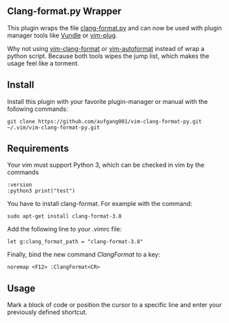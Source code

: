 ## Clang-format.py Wrapper
This plugin wraps the file [clang-format.py](https://github.com/llvm-mirror/clang/blob/master/tools/clang-format/clang-format.py) and can now be used with plugin manager tools like [Vundle](https://github.com/VundleVim/Vundle.vim) or [vim-plug](https://github.com/junegunn/vim-plug).

Why not using [vim-clang-format](https://github.com/rhysd/vim-clang-format) or [vim-autoformat](https://github.com/Chiel92/vim-autoformat) instead of wrap a python script.
Because both tools wipes the jump list, which makes the usage feel like a torment.

## Install
Install this plugin with your favorite plugin-manager or manual with the following commands:
    
    git clone https://github.com/aufgang001/vim-clang-format-py.git  ~/.vim/vim-clang-format-py.git


## Requirements
Your vim must support Python 3, which can be checked in vim by the commands

    :version
    :python3 print("test")

You have to install clang-format. For example with the command:

    sudo apt-get install clang-format-3.8

Add the following line to your .vimrc file:

    let g:clang_format_path = "clang-format-3.8"

Finally, bind the new command *ClangFormat* to a key:

    noremap <F12> :ClangFormat<CR>


## Usage
Mark a block of code or position the cursor to a specific line and enter your previously defined shortcut.
